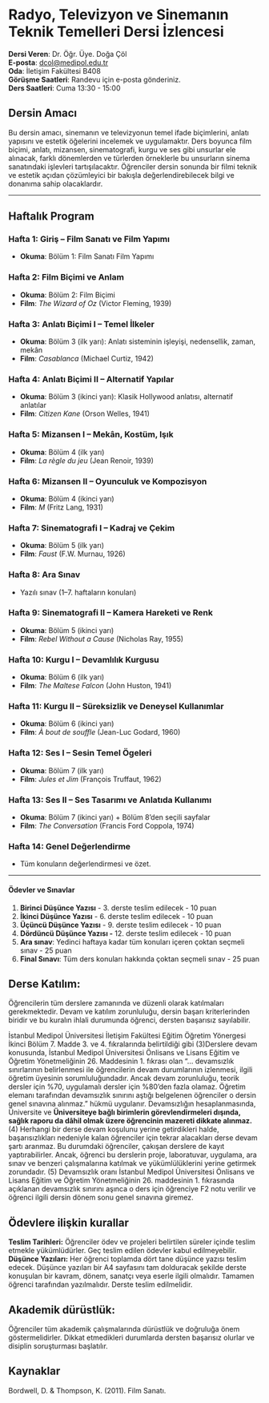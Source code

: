 
# **Radyo, Televizyon ve Sinemanın Teknik Temelleri Dersi İzlencesi**

**Dersi Veren**: Dr. Öğr. Üye. Doğa Çöl  
**E-posta**: dcol@medipol.edu.tr  
**Oda**: İletişim Fakültesi B408  
**Görüşme Saatleri**: Randevu için e-posta gönderiniz.  
**Ders Saatleri**: Cuma 13:30 - 15:00

## **Dersin Amacı**

Bu dersin amacı, sinemanın ve televizyonun temel ifade biçimlerini, anlatı yapısını ve estetik öğelerini incelemek ve uygulamaktır. Ders boyunca film biçimi, anlatı, mizansen, sinematografi, kurgu ve ses gibi unsurlar ele alınacak, farklı dönemlerden ve türlerden örneklerle bu unsurların sinema sanatındaki işlevleri tartışılacaktır. Öğrenciler dersin sonunda bir filmi teknik ve estetik açıdan çözümleyici bir bakışla değerlendirebilecek bilgi ve donanıma sahip olacaklardır.

---

## **Haftalık Program**

### **Hafta 1: Giriş – Film Sanatı ve Film Yapımı**

* **Okuma**: Bölüm 1: Film Sanatı Film Yapımı

### **Hafta 2: Film Biçimi ve Anlam**

* **Okuma**: Bölüm 2: Film Biçimi
* **Film**: *The Wizard of Oz* (Victor Fleming, 1939)


### **Hafta 3: Anlatı Biçimi I – Temel İlkeler**

* **Okuma**: Bölüm 3 (ilk yarı): Anlatı sisteminin işleyişi, nedensellik, zaman, mekân
* **Film**: *Casablanca* (Michael Curtiz, 1942)


### **Hafta 4: Anlatı Biçimi II – Alternatif Yapılar**

* **Okuma**: Bölüm 3 (ikinci yarı): Klasik Hollywood anlatısı, alternatif anlatılar
* **Film**: *Citizen Kane* (Orson Welles, 1941)

  
### **Hafta 5: Mizansen I – Mekân, Kostüm, Işık**

* **Okuma**: Bölüm 4 (ilk yarı)
* **Film**: *La règle du jeu* (Jean Renoir, 1939)


### **Hafta 6: Mizansen II – Oyunculuk ve Kompozisyon**

* **Okuma**: Bölüm 4 (ikinci yarı)
* **Film**: *M* (Fritz Lang, 1931)

  
### **Hafta 7: Sinematografi I – Kadraj ve Çekim**

* **Okuma**: Bölüm 5 (ilk yarı)
* **Film**: *Faust* (F.W. Murnau, 1926)

  
### **Hafta 8: Ara Sınav**

* Yazılı sınav (1–7. haftaların konuları)

### **Hafta 9: Sinematografi II – Kamera Hareketi ve Renk**

* **Okuma**: Bölüm 5 (ikinci yarı)
* **Film**: *Rebel Without a Cause* (Nicholas Ray, 1955)

  
### **Hafta 10: Kurgu I – Devamlılık Kurgusu**

* **Okuma**: Bölüm 6 (ilk yarı)
* **Film**: *The Maltese Falcon* (John Huston, 1941)

  
### **Hafta 11: Kurgu II – Süreksizlik ve Deneysel Kullanımlar**

* **Okuma**: Bölüm 6 (ikinci yarı)
* **Film**: *À bout de souffle* (Jean-Luc Godard, 1960)

  
### **Hafta 12: Ses I – Sesin Temel Ögeleri**

* **Okuma**: Bölüm 7 (ilk yarı)
* **Film**: *Jules et Jim* (François Truffaut, 1962)

  
### **Hafta 13: Ses II – Ses Tasarımı ve Anlatıda Kullanımı**

* **Okuma**: Bölüm 7 (ikinci yarı) + Bölüm 8’den seçili sayfalar
* **Film**: *The Conversation* (Francis Ford Coppola, 1974)

  
### **Hafta 14: Genel Değerlendirme**

* Tüm konuların değerlendirmesi ve özet.

---

#### Ödevler ve Sınavlar
1. **Birinci Düşünce Yazısı** - 3. derste teslim edilecek - 10 puan
2. **İkinci Düşünce Yazısı** - 6. derste teslim edilecek - 10 puan
3. **Üçüncü Düşünce Yazısı** - 9. derste teslim edilecek - 10 puan
4. **Dördüncü Düşünce Yazısı -** 12. derste teslim edilecek - 10 puan
5. **Ara sınav**: Yedinci haftaya kadar tüm konuları içeren çoktan seçmeli sınav - 25 puan
6. **Final Sınavı**: Tüm ders konuları hakkında çoktan seçmeli sınav - 25 puan
    
## **Derse Katılım:**
Öğrencilerin tüm derslere zamanında ve düzenli olarak katılmaları gerekmektedir. Devam ve katılım zorunluluğu, dersin başarı kriterlerinden biridir ve bu kuralın ihlali durumunda öğrenci, dersten başarısız sayılabilir. 

İstanbul Medipol Üniversitesi İletişim Fakültesi Eğitim Öğretim Yönergesi İkinci Bölüm 7. Madde 3. ve 4. fıkralarında belirtildiği gibi
(3)Derslere devam konusunda, İstanbul Medipol Üniversitesi Önlisans ve Lisans Eğitim ve Öğretim Yönetmeliğinin 26. Maddesinin 1. fıkrası olan “... devamsızlık sınırlarının belirlenmesi ile öğrencilerin devam durumlarının izlenmesi, ilgili öğretim üyesinin sorumluluğundadır. Ancak devam zorunluluğu, teorik dersler için %70, uygulamalı dersler için %80’den fazla olamaz. Öğretim elemanı tarafından devamsızlık sınırını aştığı belgelenen öğrenciler o dersin genel sınavına alınmaz.” hükmü uygulanır. Devamsızlığın hesaplanmasında, Üniversite ve **Üniversiteye bağlı birimlerin görevlendirmeleri dışında, sağlık raporu da dâhil olmak üzere öğrencinin mazereti dikkate alınmaz.**
(4) Herhangi bir derse devam koşulunu yerine getirdikleri halde, başarısızlıkları nedeniyle kalan öğrenciler için tekrar alacakları derse devam şartı aranmaz. Bu durumdaki öğrenciler, çakışan derslere de kayıt yaptırabilirler. Ancak, öğrenci bu derslerin proje, laboratuvar, uygulama, ara sınav ve benzeri çalışmalarına katılmak ve yükümlülüklerini yerine getirmek zorundadır.
(5) Devamsızlık oranı İstanbul Medipol Üniversitesi Önlisans ve Lisans Eğitim ve Öğretim Yönetmeliğinin 26. maddesinin 1. fıkrasında açıklanan devamsızlık sınırını aşınca o ders için öğrenciye F2 notu verilir ve öğrenci ilgili dersin dönem sonu genel sınavına giremez.

## **Ödevlere ilişkin kurallar**
**Teslim Tarihleri:**
Öğrenciler ödev ve projeleri belirtilen süreler içinde teslim etmekle yükümlüdürler. Geç teslim edilen ödevler kabul edilmeyebilir.<br>
**Düşünce Yazıları:**
Her öğrenci toplamda dört tane düşünce yazısı teslim edecek. Düşünce yazıları bir A4 sayfasını tam dolduracak şekilde derste konuşulan bir kavram, dönem, sanatçı veya eserle ilgili olmalıdır. Tamamen öğrenci tarafından yazılmalıdır. Derste teslim edilmelidir.

## **Akademik dürüstlük:**
Öğrenciler tüm akademik çalışmalarında dürüstlük ve doğruluğa önem göstermelidirler. Dikkat etmedikleri durumlarda dersten başarısız olurlar ve disiplin soruşturması başlatılır.


## **Kaynaklar**

Bordwell, D. & Thompson, K. (2011). Film Sanatı.
